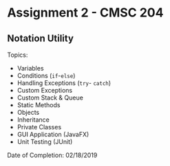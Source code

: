 # Assignment 2 - CMSC 204
## Notation Utility

Topics:
- Variables
- Conditions (```if```-```else```)
- Handling Exceptions (```try```- ```catch```)
- Custom Exceptions
- Custom Stack & Queue
- Static Methods
- Objects
- Inheritance
- Private Classes
- GUI Application (JavaFX)
- Unit Testing (JUnit)

Date of Completion: 02/18/2019
